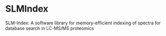 # SLMIndex
SLM-Index: A software library for memory-efficient indexing of spectra for database search in LC-MS/MS proteomics
